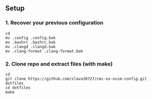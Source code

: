 ## Setup

### 1. Recover your previous configuration

```shell
cd
mv .config .config.bak
mv .bashrc .bashrc.bak
mv .clangd .clangd.bak
mv .clang-format .clang-format.bak
```

### 2. Clone repo and extract files (with make)

```shell
cd
git clone https://github.com/slava30727/cmc-os-nvim-config.git dotfiles
cd dotfiles
make
```
